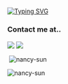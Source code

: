 <br/>

[![Typing SVG](https://readme-typing-svg.herokuapp.com?duration=2900&color=9F5682&center=true&vCenter=true&width=500&lines=%F0%9F%91%8B+This+is+Nancy..;Welcome+to+my+Github+page..;I'm+a...;Web+Development+TA+%40+BrainStation;(WIP)Software+Developer;I+love...%E2%9C%88%EF%B8%8F%E2%9B%B7%F0%9F%8E%AE%F0%9F%8D%A6%F0%9F%94%AE......and%2Bmore..!;...%3C3)](https://git.io/typing-svg)

  
### Contact me at..

  <a href="https://github.com/nancy-sun" target="_blank"><img align="center" src="https://img.shields.io/badge/github-%23121011.svg?style=for-the-badge&logo=github&logoColor=white" /></a>   <a href="https://linkedin.com/in/-nancy-sun" target="_blank"><img align="center" src="https://img.shields.io/badge/linkedin-%230077B5.svg?style=for-the-badge&logo=linkedin&logoColor=white" /></a>  
  
    
<p>&nbsp;<img align="center" src="https://github-readme-stats.vercel.app/api?username=nancy-sun&show_icons=true&theme=omni&locale=en" alt="nancy-sun" /></p>

<p><img align="center" src="https://github-readme-streak-stats.herokuapp.com/?user=nancy-sun&theme=omni" alt="nancy-sun" /></p>






